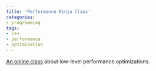 ```yaml
---
title: 'Performance Ninja Class'
categories:
- programming
tags:
- c++
- performance
- optimization
---
```


[An online class](https://github.com/dendibakh/perf-ninja) about low-level performance optimizations.

